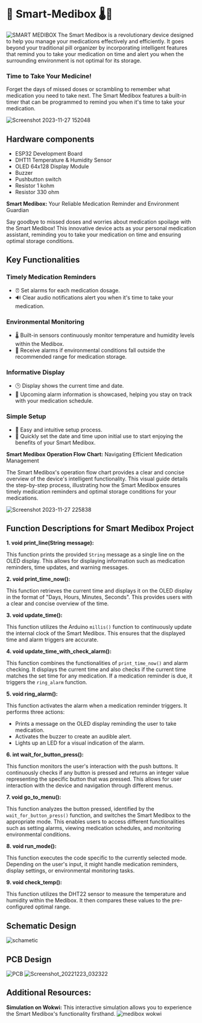 # 🌟 Smart-Medibox 🌡️💊
![SMART MEDIBOX](https://github.com/Shathira-Lakdilu/Smart-Medibox/assets/127112210/4fbc4f7f-0759-4643-ad55-3a0be6399715)
The Smart Medibox is a revolutionary device designed to help you manage your medications effectively and efficiently. It goes beyond your traditional pill organizer by incorporating intelligent features that remind you to take your medication on time and alert you when the surrounding environment is not optimal for its storage.

### Time to Take Your Medicine!

Forget the days of missed doses or scrambling to remember what medication you need to take next. The Smart Medibox features a built-in timer that can be programmed to remind you when it's time to take your medication.

![Screenshot 2023-11-27 152048](https://github.com/Shathira-Lakdilu/Smart-Medibox/assets/127112210/e98262d2-7daf-4c24-abb4-2459724aa8af)

## Hardware components

- ESP32 Development Board
- DHT11 Temperature & Humidity Sensor
- OLED 64x128 Display Module
- Buzzer
- Pushbutton switch 
- Resistor 1 kohm
- Resistor 330 ohm

 **Smart Medibox:** Your Reliable Medication Reminder and Environment Guardian

Say goodbye to missed doses and worries about medication spoilage with the Smart Medibox! This innovative device acts as your personal medication assistant, reminding you to take your medication on time and ensuring optimal storage conditions.

## Key Functionalities

### Timely Medication Reminders
- ⏰ Set alarms for each medication dosage.
- 🔊 Clear audio notifications alert you when it's time to take your medication.

### Environmental Monitoring
- 🌡️ Built-in sensors continuously monitor temperature and humidity levels within the Medibox.
- 🚨 Receive alarms if environmental conditions fall outside the recommended range for medication storage.

### Informative Display
- 🕒 Display shows the current time and date.
- 📅 Upcoming alarm information is showcased, helping you stay on track with your medication schedule.

### Simple Setup
- 🚀 Easy and intuitive setup process.
- 📆 Quickly set the date and time upon initial use to start enjoying the benefits of your Smart Medibox.

**Smart Medibox Operation Flow Chart:** Navigating Efficient Medication Management

The Smart Medibox's operation flow chart provides a clear and concise overview of the device's intelligent functionality. This visual guide details the step-by-step process, illustrating how the Smart Medibox ensures timely medication reminders and optimal storage conditions for your medications.

![Screenshot 2023-11-27 225838](https://github.com/Shathira-Lakdilu/Smart-Medibox/assets/127112210/f5810caa-c3a4-437d-8723-68780df07c4c)

## Function Descriptions for Smart Medibox Project

**1. void print_line(String message):**

This function prints the provided `String` message as a single line on the OLED display. This allows for displaying information such as medication reminders, time updates, and warning messages.

**2. void print_time_now():**

This function retrieves the current time and displays it on the OLED display in the format of "Days, Hours, Minutes, Seconds". This provides users with a clear and concise overview of the time.

**3. void update_time():**

This function utilizes the Arduino `millis()` function to continuously update the internal clock of the Smart Medibox. This ensures that the displayed time and alarm triggers are accurate.

**4. void update_time_with_check_alarm():**

This function combines the functionalities of `print_time_now()` and alarm checking. It displays the current time and also checks if the current time matches the set time for any medication. If a medication reminder is due, it triggers the `ring_alarm` function.

**5. void ring_alarm():**

This function activates the alarm when a medication reminder triggers. It performs three actions:

-   Prints a message on the OLED display reminding the user to take medication.
-   Activates the buzzer to create an audible alert.
-   Lights up an LED for a visual indication of the alarm.

**6. int wait_for_button_press():**

This function monitors the user's interaction with the push buttons. It continuously checks if any button is pressed and returns an integer value representing the specific button that was pressed. This allows for user interaction with the device and navigation through different menus.

**7. void go_to_menu():**

This function analyzes the button pressed, identified by the `wait_for_button_press()` function, and switches the Smart Medibox to the appropriate mode. This enables users to access different functionalities such as setting alarms, viewing medication schedules, and monitoring environmental conditions.

**8. void run_mode():**

This function executes the code specific to the currently selected mode. Depending on the user's input, it might handle medication reminders, display settings, or environmental monitoring tasks.

**9. void check_temp():**

This function utilizes the DHT22 sensor to measure the temperature and humidity within the Medibox. It then compares these values to the pre-configured optimal range.

## Schematic Design
![schametic](https://github.com/Shathira-Lakdilu/Smart-Medibox/assets/127112210/23a7e37f-f73f-4b3b-a19d-eb8731b10c8d)

## PCB Design
![PCB](https://github.com/Shathira-Lakdilu/Smart-Medibox/assets/127112210/e9ee38d6-f2cb-46ad-b106-abe445b0bb70)
![Screenshot_20221223_032322](https://github.com/Shathira-Lakdilu/Smart-Medibox/assets/127112210/afdd79af-faef-4477-9959-998ec7e6dfbd)

## Additional Resources:
**Simulation on Wokwi:**  This interactive simulation allows you to experience the Smart Medibox's functionality firsthand.
![medibox wokwi](https://github.com/Shathira-Lakdilu/Smart-Medibox/assets/127112210/e85d6681-5624-4e87-9544-d817fd7cbf44)



